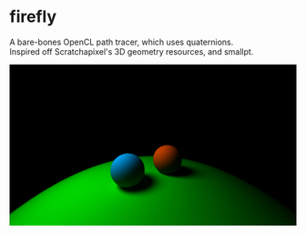 # firefly
A bare-bones OpenCL path tracer, which uses quaternions.\
Inspired off Scratchapixel's 3D geometry resources, and smallpt.

![Example Image](https://raw.githubusercontent.com/patricksongzy/firefly/main/images/result.png)

